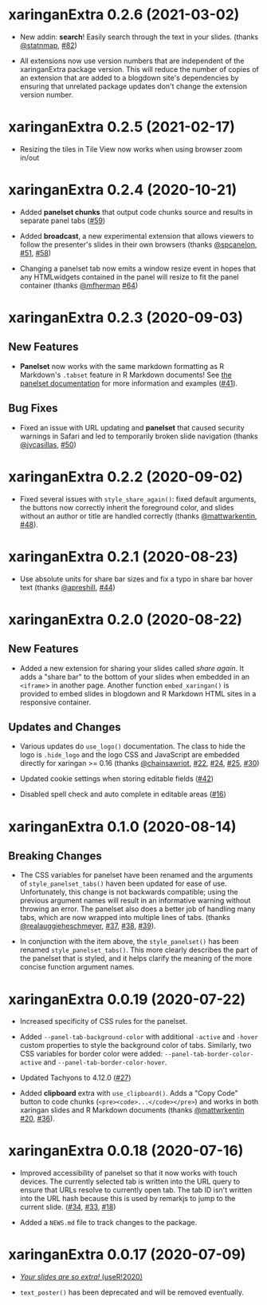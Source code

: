# xaringanExtra 0.2.6 (2021-03-02)

- New addin: **search**! Easily search through the text in your slides.
  (thanks [@statnmap](https://github.com/statnmap), [#82](https://github.com/gadenbuie/xaringanExtra/issues/82))
  
- All extensions now use version numbers that are independent of the
  xaringanExtra package version. This will reduce the number of copies of an
  extension that are added to a blogdown site's dependencies by ensuring that
  unrelated package updates don't change the extension version number.

# xaringanExtra 0.2.5 (2021-02-17)

- Resizing the tiles in Tile View now works when using browser zoom in/out

# xaringanExtra 0.2.4 (2020-10-21)

- Added **panelset chunks** that output code chunks source and results in 
  separate panel tabs ([#59](https://github.com/gadenbuie/xaringanExtra/issues/59))
  
- Added **broadcast**, a new experimental extension that allows viewers to follow the
  presenter's slides in their own browsers (thanks [@spcanelon](https://github.com/spcanelon), [#51](https://github.com/gadenbuie/xaringanExtra/issues/51), [#58](https://github.com/gadenbuie/xaringanExtra/issues/58))
  
- Changing a panelset tab now emits a window resize event in hopes that any
  HTMLwidgets contained in the panel will resize to fit the panel container
  (thanks [@mfherman](https://github.com/mfherman) [#64](https://github.com/gadenbuie/xaringanExtra/issues/64))

# xaringanExtra 0.2.3 (2020-09-03)

## New Features

- **Panelset** now works with the same markdown formatting as R Markdown's
  `.tabset` feature in R Markdown documents! See
  [the panelset documentation](https://pkg.garrickadenbuie.com/xaringanExtra/#/panelset)
  for more information and examples ([#41](https://github.com/gadenbuie/xaringanExtra/issues/41)).

## Bug Fixes

- Fixed an issue with URL updating and **panelset** that caused security warnings
  in Safari and led to temporarily broken slide navigation (thanks [@jvcasillas](https://github.com/jvcasillas), [#50](https://github.com/gadenbuie/xaringanExtra/issues/50))

# xaringanExtra 0.2.2 (2020-09-02)

- Fixed several issues with `style_share_again()`: fixed default arguments,
  the buttons now correctly inherit the foreground color, and slides without an
  author or title are handled correctly (thanks [@mattwarkentin](https://github.com/mattwarkentin), [#48](https://github.com/gadenbuie/xaringanExtra/issues/48)).

# xaringanExtra 0.2.1 (2020-08-23)

- Use absolute units for share bar sizes and fix a typo in share bar hover text
  (thanks [@apreshill](https://github.com/apreshill), [#44](https://github.com/gadenbuie/xaringanExtra/issues/44))

# xaringanExtra 0.2.0 (2020-08-22)

## New Features

- Added a new extension for sharing your slides called _share again_. It adds a
  "share bar" to the bottom of your slides when embedded in an `<iframe`> in
  another page. Another function `embed_xaringan()` is provided to embed slides
  in blogdown and R Markdown HTML sites in a responsive container.
  
## Updates and Changes

* Various updates do `use_logo()` documentation. The class to hide the logo is
  `.hide_logo` and the logo CSS and JavaScript are embedded directly for
  xaringan >= 0.16 (thanks [@chainsawriot](https://github.com/chainsawriot), [#22](https://github.com/gadenbuie/xaringanExtra/issues/22), [#24](https://github.com/gadenbuie/xaringanExtra/issues/24), [#25](https://github.com/gadenbuie/xaringanExtra/issues/25), [#30](https://github.com/gadenbuie/xaringanExtra/issues/30))
  
* Updated cookie settings when storing editable fields ([#42](https://github.com/gadenbuie/xaringanExtra/issues/42))

* Disabled spell check and auto complete in editable areas ([#16](https://github.com/gadenbuie/xaringanExtra/issues/16))

# xaringanExtra 0.1.0 (2020-08-14)

## Breaking Changes

* The CSS variables for panelset have been renamed and the arguments of
  `style_panelset_tabs()` haven been updated for ease of use. Unfortunately, this
  change is not backwards compatible; using the previous argument names will
  result in an informative warning without throwing an error. The panelset
  also does a better job of handling many tabs, which are now wrapped into
  multiple lines of tabs. (thanks [@realauggieheschmeyer](https://github.com/realauggieheschmeyer), [#37](https://github.com/gadenbuie/xaringanExtra/issues/37), [#38](https://github.com/gadenbuie/xaringanExtra/issues/38), [#39](https://github.com/gadenbuie/xaringanExtra/issues/39)).
  
* In conjunction with the item above, the `style_panelset()` has been renamed
  `style_panelset_tabs()`. This more clearly describes the part of the panelset
  that is styled, and it helps clarify the meaning of the more concise function
  argument names.

# xaringanExtra 0.0.19 (2020-07-22)

* Increased specificity of CSS rules for the panelset.

* Added `--panel-tab-background-color` with additional `-active` and `-hover`
  custom properties to style the background color of tabs. Similarly, two
  CSS variables for border color were added: `--panel-tab-border-color-active`
  and `--panel-tab-border-color-hover`.

* Updated Tachyons to 4.12.0 ([#27](https://github.com/gadenbuie/xaringanExtra/issues/27))

* Added **clipboard** extra with `use_clipboard()`. Adds a "Copy Code" button
  to code chunks (`<pre><code>...</code></pre>`) and works in both xaringan
  slides and R Markdown documents (thanks [@mattwrkentin](https://github.com/mattwrkentin) [#20](https://github.com/gadenbuie/xaringanExtra/issues/20), [#36](https://github.com/gadenbuie/xaringanExtra/issues/36)).

# xaringanExtra 0.0.18 (2020-07-16)

* Improved accessibility of panelset so that it now works with touch devices.
  The currently selected tab is written into the URL query to ensure that URLs
  resolve to currently open tab. The tab ID isn't written into the URL hash
  because this is used by remarkjs to jump to the current slide. ([#34](https://github.com/gadenbuie/xaringanExtra/issues/34), [#33](https://github.com/gadenbuie/xaringanExtra/issues/33), [#18](https://github.com/gadenbuie/xaringanExtra/issues/18))

* Added a `NEWS.md` file to track changes to the package.

# xaringanExtra 0.0.17 (2020-07-09)

* [_Your slides are so extra!_ (useR!2020)](https://youtu.be/vZMuu77ocMY)

* `text_poster()` has been deprecated and will be removed eventually.
